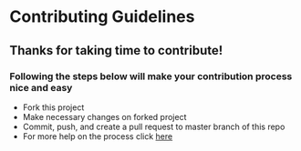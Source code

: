 # Contributing Guidelines
## Thanks for taking time to contribute!
### Following the steps below will make your contribution process nice and easy
* Fork this project
* Make necessary changes on forked project
* Commit, push, and create a pull request to master branch of this repo
* For more help on the process click [here](https://hacktoberfest.digitalocean.com/resources)
